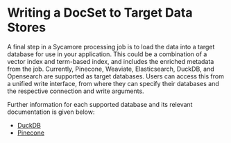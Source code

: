# Writing a DocSet to Target Data Stores

A final step in a Sycamore processing job is to load the data into a target database for use in your application. This could be a combination of a vector index and term-based index, and includes the enriched metadata from the job. Currently, Pinecone, Weaviate, Elasticsearch, DuckDB, and Opensearch are supported as target databases. Users can access this from a unified write interface, from where they can specify their databases and the respective connection and write arguments.

Further information for each supported database and its relevant documentation is given below:

* [DuckDB](./connectors/duckdb.md)
* [Pinecone](./connectors/pinecone.md)
